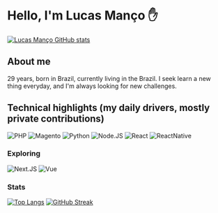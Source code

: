 # Hello, I'm Lucas Manço ✋

[![Lucas Manço GitHub stats](https://github-readme-stats.vercel.app/api?username=LucasManco&show_icons=true)](https://github.com/anuraghazra/github-readme-stats)


## About me
29 years, born in Brazil, currently living in the Brazil. I seek learn a new thing everyday, and I'm always looking for new challenges.

## Technical highlights (my daily drivers, mostly private contributions) 
![PHP](https://img.shields.io/badge/PHP-777BB4?style=for-the-badge&logo=php&logoColor=white)
![Magento](https://img.shields.io/badge/Laravel-FF2D20?style=for-the-badge&logo=laravel&logoColor=white)
![Python](https://img.shields.io/badge/Python-14354C?style=for-the-badge&logo=python&logoColor=white)
![Node.JS](https://img.shields.io/badge/Node.js-339933?style=for-the-badge&logo=nodedotjs&logoColor=white)
![React](https://img.shields.io/badge/React-20232A?style=for-the-badge&logo=react&logoColor=61DAFB)
![ReactNative](https://img.shields.io/badge/React_Native-20232A?style=for-the-badge&logo=react&logoColor=61DAFB)


### Exploring
![Next.JS](https://img.shields.io/badge/next.js-000000?style=for-the-badge&logo=nextdotjs&logoColor=white)
![Vue](https://img.shields.io/badge/Vue.js-35495E?style=for-the-badge&logo=vue.js&logoColor=4FC08D)


### Stats
[![Top Langs](https://github-readme-stats.vercel.app/api/top-langs/?username=LucasManco)](https://github.com/anuraghazra/github-readme-stats)
[![GitHub Streak](https://streak-stats.demolab.com/?user=LucasManco)](https://git.io/streak-stats)
